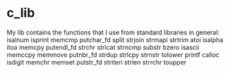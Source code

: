 # c_lib
My lib contains the functions that I use from standard libraries in general:
isalnum
isprint
memcmp 
putchar_fd
split
strjoin
strmapi
strtrim
atoi
isalpha 
itoa 
memcpy 
putendl_fd 
strchr 
strlcat
strncmp
substr
bzero
isascii 
memccpy
memmove
putnbr_fd
strdup
strlcpy 
strnstr
tolower
printf
calloc
isdigit
memchr
memset
putstr_fd
striteri
strlen
strrchr
toupper
